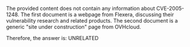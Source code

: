 The provided content does not contain any information about CVE-2005-1248. The first document is a webpage from Flexera, discussing their vulnerability research and related products. The second document is a generic "site under construction" page from OVHcloud.

Therefore, the answer is: UNRELATED